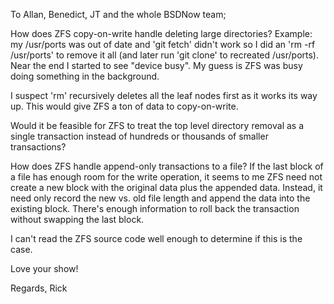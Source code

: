 

To Allan, Benedict, JT and the whole BSDNow team;

How does ZFS copy-on-write handle deleting large directories?
Example: my /usr/ports was out of date and 'git fetch' didn't work so I did an 'rm -rf /usr/ports' to remove it all (and later run 'git clone' to recreated /usr/ports). Near the end I started to see "device busy". My guess is ZFS was busy doing something in the background.

I suspect 'rm' recursively deletes all the leaf nodes first as it works its way up. This would give ZFS a ton of data to copy-on-write.

Would it be feasible for ZFS to treat the top level directory removal as a single transaction instead of hundreds or thousands of smaller transactions?

How does ZFS handle append-only transactions to a file?
If the last block of a file has enough room for the write operation, it seems to me ZFS need not create a new block with the original data plus the appended data. Instead, it need only record the new vs. old file length and append the data into the existing block. There's enough information to roll back the transaction without swapping the last block.

I can't read the ZFS source code well enough to determine if this is the case.

Love your show!

Regards, Rick






